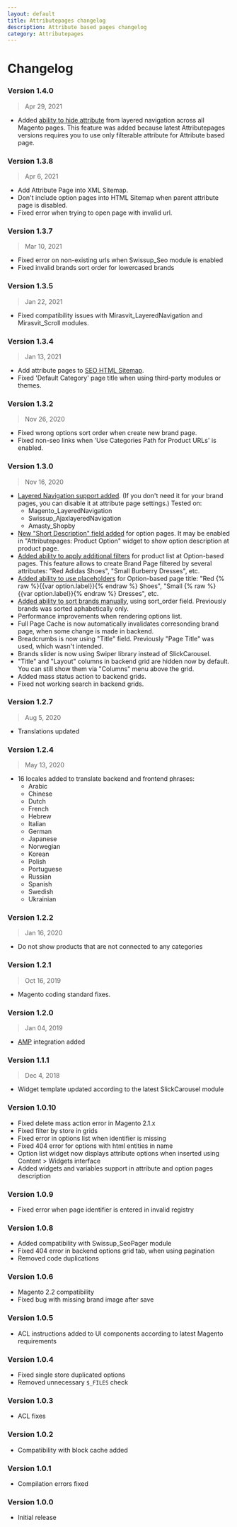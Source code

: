 ```yaml
---
layout: default
title: Attributepages changelog
description: Attribute based pages changelog
category: Attributepages
---
```


# Changelog

### Version 1.4.0

> Apr 29, 2021

 -  Added [ability to hide attribute](/m2/extensions/attributepages/attribute-based-page/backend/#page-information-tab)
    from layered navigation across all Magento pages. This feature was added
    because latest Attributepages versions requires you to use only filterable
    attribute for Attribute based page.

### Version 1.3.8

> Apr 6, 2021

  - Add Attribute Page into XML Sitemap.
  - Don't include option pages into HTML Sitemap when parent attribute page is disabled.
  - Fixed error when trying to open page with invalid url.

### Version 1.3.7

> Mar 10, 2021

 -  Fixed error on non-existing urls when Swissup_Seo module is enabled
 -  Fixed invalid brands sort order for lowercased brands

### Version 1.3.5

> Jan 22, 2021

 -  Fixed compatibility issues with Mirasvit_LayeredNavigation and Mirasvit_Scroll modules.

### Version 1.3.4

> Jan 13, 2021

  - Add attribute pages to [SEO HTML Sitemap](/m2/extensions/seo-html-sitemap/).
  - Fixed 'Default Category' page title when using third-party modules or themes.

### Version 1.3.2

> Nov 26, 2020

  - Fixed wrong options sort order when create new brand page.
  - Fixed non-seo links when 'Use Categories Path for Product URLs' is enabled.

### Version 1.3.0

> Nov 16, 2020

 -  [Layered Navigation support added](/m2/extensions/attributepages/attribute-based-page/backend/#option-pages-settings-tab).
    (If you don't need it for your brand pages, you can disable it at attribute
    page settings.) Tested on:
    - Magento_LayeredNavigation
    - Swissup_AjaxlayeredNavigation
    - Amasty_Shopby
 -  [New "Short Description" field added](/m2/extensions/attributepages/option-based-page/backend/#content-tab) for option pages.
    It may be enabled in "Attributepages: Product Option" widget to show
    option description at product page.
 -  [Added ability to apply additional filters](/m2/extensions/attributepages/attribute-based-page/backend/#option-pages-settings-tab)
    for product list at Option-based pages. This feature allows to create
    Brand Page filtered by several attributes:
    "Red Adidas Shoes", "Small Burberry Dresses", etc.
 -  [Added ability to use placeholders](/m2/extensions/attributepages/attribute-based-page/backend/#option-pages-settings-tab)
    for Option-based page title: "Red {% raw %}{{var option.label}}{% endraw %} Shoes",
    "Small {% raw %}{{var option.label}}{% endraw %} Dresses", etc.
 -  [Added ability to sort brands manually](/m2/extensions/attributepages/attribute-based-page/backend/#options-tab),
    using sort_order field. Previously brands was sorted aphabetically only.
 -  Performance improvements when rendering options list.
 -  Full Page Cache is now automatically invalidates corresonding brand page,
    when some change is made in backend.
 -  Breadcrumbs is now using "Title" field. Previously "Page Title" was used, which
    wasn't intended.
 -  Brands slider is now using Swiper library instead of SlickCarousel.
 -  "Title" and "Layout" columns in backend grid are hidden now by default. You
    can still show them via "Columns" menu above the grid.
 -  Added mass status action to backend grids.
 -  Fixed not working search in backend grids.

### Version 1.2.7

> Aug 5, 2020

 -  Translations updated

### Version 1.2.4

> May 13, 2020

 -  16 locales added to translate backend and frontend phrases:
    - Arabic
    - Chinese
    - Dutch
    - French
    - Hebrew
    - Italian
    - German
    - Japanese
    - Norwegian
    - Korean
    - Polish
    - Portuguese
    - Russian
    - Spanish
    - Swedish
    - Ukrainian

### Version 1.2.2

> Jan 16, 2020

 -  Do not show products that are not connected to any categories

### Version 1.2.1

> Oct 16, 2019

 -  Magento coding standard fixes.

### Version 1.2.0

> Jan 04, 2019

 -  [AMP](/m2/extensions/amp/) integration added

### Version 1.1.1

> Dec 4, 2018

 -  Widget template updated according to the latest SlickCarousel module

### Version 1.0.10

 -  Fixed delete mass action error in Magento 2.1.x
 -  Fixed filter by store in grids
 -  Fixed error in options list when identifier is missing
 -  Fixed 404 error for options with html entities in name
 -  Option list widget now displays attribute options when inserted using Content > Widgets interface
 -  Added widgets and variables support in attribute and option pages description

### Version 1.0.9

 -  Fixed error when page identifier is entered in invalid registry

### Version 1.0.8

 -  Added compatibility with Swissup_SeoPager module
 -  Fixed 404 error in backend options grid tab, when using pagination
 -  Removed code duplications

### Version 1.0.6

 -  Magento 2.2 compatibility
 -  Fixed bug with missing brand image after save

### Version 1.0.5

 -  ACL instructions added to UI components according to latest Magento requirements

### Version 1.0.4

 -  Fixed single store duplicated options
 -  Removed unnecessary `$_FILES` check

### Version 1.0.3

 -  ACL fixes

### Version 1.0.2

 -  Compatibility with block cache added

### Version 1.0.1

 -  Compilation errors fixed

### Version 1.0.0

 -  Initial release

